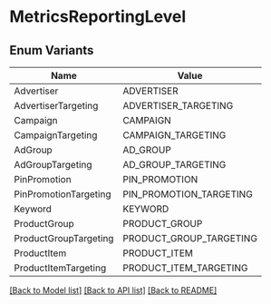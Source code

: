 # MetricsReportingLevel

## Enum Variants

| Name | Value |
|---- | -----|
| Advertiser | ADVERTISER |
| AdvertiserTargeting | ADVERTISER_TARGETING |
| Campaign | CAMPAIGN |
| CampaignTargeting | CAMPAIGN_TARGETING |
| AdGroup | AD_GROUP |
| AdGroupTargeting | AD_GROUP_TARGETING |
| PinPromotion | PIN_PROMOTION |
| PinPromotionTargeting | PIN_PROMOTION_TARGETING |
| Keyword | KEYWORD |
| ProductGroup | PRODUCT_GROUP |
| ProductGroupTargeting | PRODUCT_GROUP_TARGETING |
| ProductItem | PRODUCT_ITEM |
| ProductItemTargeting | PRODUCT_ITEM_TARGETING |


[[Back to Model list]](../README.md#documentation-for-models) [[Back to API list]](../README.md#documentation-for-api-endpoints) [[Back to README]](../README.md)


